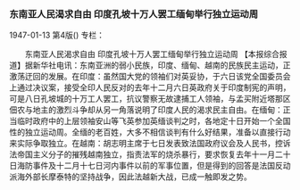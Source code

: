 ### 东南亚人民渴求自由  印度孔坡十万人罢工缅甸举行独立运动周

1947-01-13
第4版()
专栏：

　　东南亚人民渴求自由
    印度孔坡十万人罢工缅甸举行独立运动周
    【本报综合报道】据新华社电讯：东南亚洲的弱小民族，印度、缅甸、越南的民族民主运动，正激荡迂回的发展。在印度：虽然国大党的领袖们对英妥协，于六日该党全国委员会上通过决议案，接受全印人民反对的去年十二月六日英政府关于印度制宪的声明，可是八日孔坡城的十万工人罢工，抗议警察无故逮捕工人领袖，与孟买附近塔那区佃农与地主的激烈斗争却从另一角落说明了印度人民的渴求民主自由。在缅甸：正当临时政府中的上层领袖安山等飞英参加英缅谈判之时，各地定十日开始一个全国性的独立运动周。全缅的老百姓，大多不相信谈判有什么好结果，准备以直接行动来实际争取独立。在越南：胡志明主席于七日发表致法国政府议会及人民书，控诉法帝国主义分子的摧残越南独立，指责法军的烧杀暴行，要求恢复去年十一月二十日海防事件及十二月十七日河内事件以前的军事位置，但是得到的回答是法国反动派海外部长摩泰特的坚持战争，因此法越新大战，已成一触即发之势。
